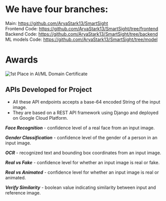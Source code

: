 

# We have four branches:
Main: https://github.com/AryaStark13/SmartSight
<br />Frontend Code: https://github.com/AryaStark13/SmartSight/tree/frontend
<br />Backend Code: https://github.com/AryaStark13/SmartSight/tree/backend
<br />ML models Code: https://github.com/AryaStark13/SmartSight/tree/model

# Awards
![1st Place in AI/ML Domain Certificate](https://drive.google.com/file/d/1IwamIj_yXq23uVNln4vyNYDo_bOCUR5_/view?usp=share_link)

## <b>APIs Developed for Project</b>

* All these API endpoints accepts a base-64 encoded String of the input image.
* They are based on a REST API framework using Django and deployed on Google Cloud Platform.

***Face Recognition*** - confidence level of a real face from an input image.

***Gender Classification*** - confidence level of the gender of a person in an input image.

***OCR*** - recognized text and bounding box coordinates from an input image.

***Real vs Fake*** - confidence level for whether an input image is real or fake.

***Real vs Animated*** - confidence level for whether an input image is real or animated.

***Verify Similarity*** - boolean value indicating similarity between input and reference image.
